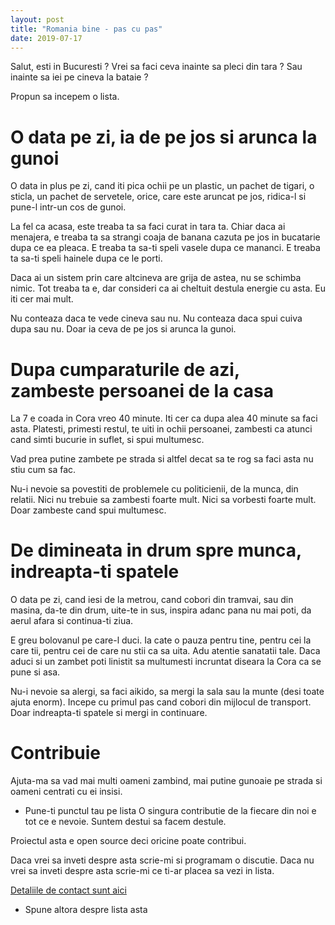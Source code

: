 ```yaml
---
layout: post
title: "Romania bine - pas cu pas"
date: 2019-07-17
---
```


Salut, esti in Bucuresti ? Vrei sa faci ceva inainte sa pleci din tara ? Sau inainte sa iei pe cineva la bataie ?

Propun sa incepem o lista.

# O data pe zi, ia de pe jos si arunca la gunoi
O data in plus pe zi, cand iti pica ochii pe un plastic, un pachet de tigari, o sticla, un pachet de servetele, orice, care este aruncat pe jos, ridica-l si pune-l intr-un cos de gunoi. 

La fel ca acasa, este treaba ta sa faci curat in tara ta. Chiar daca ai menajera, e treaba ta sa strangi coaja de banana cazuta pe jos in bucatarie dupa ce ea pleaca. E treaba ta sa-ti speli vasele dupa ce mananci. E treaba ta sa-ti speli hainele dupa ce le porti.

Daca ai un sistem prin care altcineva are grija de astea, nu se schimba nimic. Tot treaba ta e, dar consideri ca ai cheltuit destula energie cu asta. Eu iti cer mai mult.

Nu conteaza daca te vede cineva sau nu. Nu conteaza daca spui cuiva dupa sau nu. Doar ia ceva de pe jos si arunca la gunoi.

# Dupa cumparaturile de azi, zambeste persoanei de la casa
La 7 e coada in Cora vreo 40 minute. Iti cer ca dupa alea 40 minute sa faci asta. Platesti, primesti restul, te uiti in ochii persoanei, zambesti ca atunci cand simti bucurie in suflet, si spui multumesc.

Vad prea putine zambete pe strada si altfel decat sa te rog sa faci asta nu stiu cum sa fac.

Nu-i nevoie sa povestiti de problemele cu politicienii, de la munca, din relatii. Nici nu trebuie sa zambesti foarte mult. Nici sa vorbesti foarte mult. Doar zambeste cand spui multumesc.

# De dimineata in drum spre munca, indreapta-ti spatele
O data pe zi, cand iesi de la metrou, cand cobori din tramvai, sau din masina, da-te din drum, uite-te in sus, inspira adanc pana nu mai poti, da aerul afara si continua-ti ziua.

E greu bolovanul pe care-l duci. Ia cate o pauza pentru tine, pentru cei la care tii, pentru cei de care nu stii ca sa uita. Adu atentie sanatatii tale. Daca aduci si un zambet poti linistit sa multumesti incruntat diseara la Cora ca se pune si asa.

Nu-i nevoie sa alergi, sa faci aikido, sa mergi la sala sau la munte (desi toate ajuta enorm). Incepe cu primul pas cand cobori din mijlocul de transport. Doar indreapta-ti spatele si mergi in continuare.

# Contribuie
Ajuta-ma sa vad mai multi oameni zambind, mai putine gunoaie pe strada si oameni centrati cu ei insisi.

* Pune-ti punctul tau pe lista
O singura contributie de la fiecare din noi e tot ce e nevoie. Suntem destui sa facem destule.

Proiectul asta e open source deci oricine poate contribui. 

Daca vrei sa inveti despre asta scrie-mi si programam o discutie. Daca nu vrei sa inveti despre asta scrie-mi ce ti-ar placea sa vezi in lista.

[Detaliile de contact sunt aici](/../cv/index.html)

* Spune altora despre lista asta